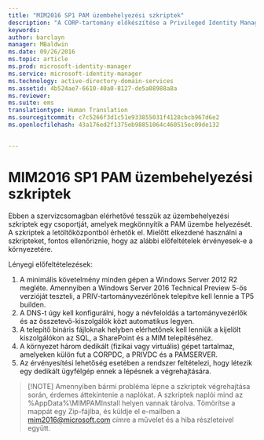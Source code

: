 ```yaml
---
title: "MIM2016 SP1 PAM üzembehelyezési szkriptek"
description: "A CORP-tartomány előkészítése a Privileged Identity Manager által szkriptek útján kezelt meglévő vagy új identitásokkal"
keywords: 
author: barclayn
manager: MBaldwin
ms.date: 09/26/2016
ms.topic: article
ms.prod: microsoft-identity-manager
ms.service: microsoft-identity-manager
ms.technology: active-directory-domain-services
ms.assetid: 4b524ae7-6610-40a0-8127-de5a08988a8a
ms.reviewer: 
ms.suite: ems
translationtype: Human Translation
ms.sourcegitcommit: c7c5266f3d1c51e933855031f4128cbcb967d6e2
ms.openlocfilehash: 43a176ed2f1375eb98851064c460515ec09de132


---
```


# MIM2016 SP1 PAM üzembehelyezési szkriptek

Ebben a szervizcsomagban elérhetővé tesszük az üzembehelyezési szkriptek egy csoportját, amelyek megkönnyítik a PAM üzembe helyezését. A szkriptek a letöltőközpontból érhetők el. Mielőtt elkezdené használni a szkripteket, fontos ellenőriznie, hogy az alábbi előfeltételek érvényesek-e a környezetére.

Lényegi előfeltételezések:
1. A minimális követelmény minden gépen a Windows Server 2012 R2 megléte. Amennyiben a Windows Server 2016 Technical Preview 5-ös verzióját teszteli, a PRIV-tartományvezérlőnek telepítve kell lennie a TP5 builden.
2. A DNS-t úgy kell konfigurálni, hogy a névfeloldás a tartományvezérlők és az összetevő-kiszolgálók közt automatikus legyen.
3. A telepítő bináris fájloknak helyben elérhetőnek kell lenniük a kijelölt kiszolgálókon az SQL, a SharePoint és a MIM telepítéséhez.
4. A környezet három dedikált (fizikai vagy virtuális) gépet tartalmaz, amelyeken külön fut a CORPDC, a PRIVDC és a PAMSERVER.
5. Az érvényesítési lehetőség esetében a rendszer feltételezi, hogy létezik egy dedikált ügyfélgép ennek a lépésnek a végrehajtására.

>[!NOTE] Amennyiben bármi probléma lépne a szkriptek végrehajtása során, érdemes áttekintenie a naplókat. A szkriptek naplói mind az %AppData%\MIMPAMInstall helyen vannak tárolva. Tömörítse a mappát egy Zip-fájlba, és küldje el e-mailben a mim2016@microsoft.com címre a művelet és a hiba részleteivel együtt.



<!--HONumber=Sep16_HO4-->


